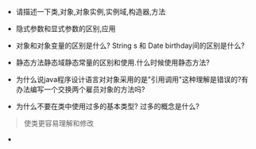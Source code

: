 + 请描述一下类,对象,对象实例,实例域,构造器,方法

+ 隐式参数和显式参数的区别,应用

+ 对象和对象变量的区别是什么? String s 和 Date birthday间的区别是什么?

+ 静态方法静态域静态常量的区别和使用.什么时候使用静态方法? 

+ 为什么说java程序设计语言对对象采用的是"引用调用"这种理解是错误的?有办法编写一个交换两个雇员对象的方法吗?

+ 为什么不要在类中使用过多的基本类型? 过多的概念是什么?
> 使类更容易理解和修改

+ 
